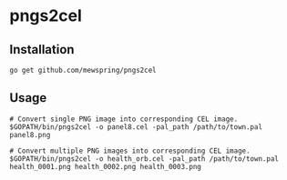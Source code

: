 # pngs2cel

## Installation

```
go get github.com/mewspring/pngs2cel
```

## Usage

```
# Convert single PNG image into corresponding CEL image.
$GOPATH/bin/pngs2cel -o panel8.cel -pal_path /path/to/town.pal panel8.png
```

```
# Convert multiple PNG images into corresponding CEL image.
$GOPATH/bin/pngs2cel -o health_orb.cel -pal_path /path/to/town.pal health_0001.png health_0002.png health_0003.png
```
